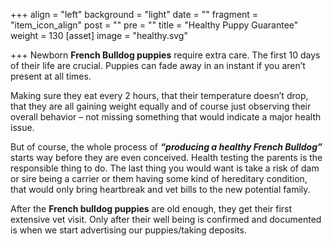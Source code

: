 +++
align = "left"
background = "light"
date = ""
fragment = "item_icon_align"
post = ""
pre = ""
title = "Healthy Puppy Guarantee"
weight = 130
[asset]
image = "healthy.svg"

+++
Newborn **French Bulldog puppies** require extra care. The first 10 days of their life are crucial. Puppies can fade away in an instant if you aren’t present at all times. 

Making sure they eat every 2 hours, that their temperature doesn’t drop, that they are all gaining weight equally and of course just observing their overall behavior – not missing something that would indicate a major health issue.

But of course, the whole process of **_“producing a healthy French Bulldog”_** starts way before they are even conceived. Health testing the parents is the responsible thing to do. The last thing you would want is take a risk of dam or sire being a carrier or them having some kind of hereditary condition, that would only bring heartbreak and vet bills to the new potential family.

After the **French bulldog puppies** are old enough, they get their first extensive vet visit. Only after their well being is confirmed and documented is when we start advertising our puppies/taking deposits.